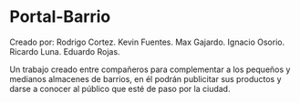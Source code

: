 # Portal-Barrio

Creado por:
Rodrigo Cortez.
Kevin Fuentes.
Max Gajardo.
Ignacio Osorio.
Ricardo Luna.
Eduardo Rojas.


Un trabajo creado entre compañeros para complementar a los pequeños y medianos almacenes de barrios, en él podrán publicitar sus productos y darse a conocer al público que esté de paso por la ciudad.

